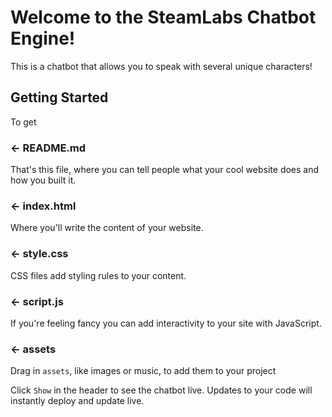 Welcome to the SteamLabs Chatbot Engine!
=================
This is a chatbot that allows you to speak with several unique characters!

Getting Started
------------
To get 
### ← README.md

That's this file, where you can tell people what your cool website does and how you built it.

### ← index.html

Where you'll write the content of your website. 

### ← style.css

CSS files add styling rules to your content.

### ← script.js

If you're feeling fancy you can add interactivity to your site with JavaScript.

### ← assets

Drag in `assets`, like images or music, to add them to your project

Click `Show` in the header to see the chatbot live. Updates to your code will instantly deploy and update live.
